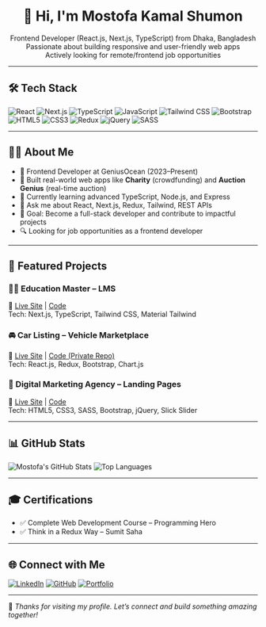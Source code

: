 <!-- README.md for Mostofa321 -->

<h1 align="center">👋 Hi, I'm Mostofa Kamal Shumon</h1>

<p align="center">
  Frontend Developer (React.js, Next.js, TypeScript) from Dhaka, Bangladesh <br>
  Passionate about building responsive and user-friendly web apps <br>
  Actively looking for remote/frontend job opportunities
</p>

---

## 🛠️ Tech Stack

![React](https://img.shields.io/badge/React-20232A?style=for-the-badge&logo=react)
![Next.js](https://img.shields.io/badge/Next.js-000?style=for-the-badge&logo=next.js)
![TypeScript](https://img.shields.io/badge/TypeScript-3178C6?style=for-the-badge&logo=typescript)
![JavaScript](https://img.shields.io/badge/JavaScript-F7DF1E?style=for-the-badge&logo=javascript&logoColor=black)
![Tailwind CSS](https://img.shields.io/badge/TailwindCSS-38B2AC?style=for-the-badge&logo=tailwind-css)
![Bootstrap](https://img.shields.io/badge/Bootstrap-563d7c?style=for-the-badge&logo=bootstrap)
![HTML5](https://img.shields.io/badge/HTML5-E34F26?style=for-the-badge&logo=html5)
![CSS3](https://img.shields.io/badge/CSS3-1572B6?style=for-the-badge&logo=css3)
![Redux](https://img.shields.io/badge/Redux-593D88?style=for-the-badge&logo=redux)
![jQuery](https://img.shields.io/badge/jQuery-0769AD?style=for-the-badge&logo=jquery)
![SASS](https://img.shields.io/badge/Sass-CC6699?style=for-the-badge&logo=sass)

---

## 👨‍💻 About Me

- 💼 Frontend Developer at GeniusOcean (2023–Present)  
- 🔧 Built real-world web apps like **Charity** (crowdfunding) and **Auction Genius** (real-time auction)  
- 🌱 Currently learning advanced TypeScript, Node.js, and Express  
- 💬 Ask me about React, Next.js, Redux, Tailwind, REST APIs  
- 🎯 Goal: Become a full-stack developer and contribute to impactful projects  
- 🔍 Looking for job opportunities as a frontend developer

---

## 🚀 Featured Projects

### 🧑‍🎓 Education Master – LMS  
📍 [Live Site](https://education-master.vercel.app/) | [Code](https://github.com/Mostofa321/Education-Master)  
Tech: Next.js, TypeScript, Tailwind CSS, Material Tailwind  

### 🚘 Car Listing – Vehicle Marketplace  
📍 [Live Site](https://car.cleantech.geniusocean.net/) | [Code (Private Repo)](https://github.com/Jerald-tonmoy-dias/carlist-updated)  
Tech: React.js, Redux, Bootstrap, Chart.js  

### 💼 Digital Marketing Agency – Landing Pages  
📍 [Live Site](https://digital-marketing-agency-neon.vercel.app/) | [Code](https://github.com/Mostofa321/digital-marketing-agency)  
Tech: HTML5, CSS3, SASS, Bootstrap, jQuery, Slick Slider

---

## 📊 GitHub Stats

![Mostofa's GitHub Stats](https://github-readme-stats.vercel.app/api?username=Mostofa321&show_icons=true&theme=radical&count_private=true)
![Top Languages](https://github-readme-stats.vercel.app/api/top-langs/?username=Mostofa321&layout=compact&theme=radical)

---

## 🎓 Certifications

- ✅ Complete Web Development Course – Programming Hero  
- ✅ Think in a Redux Way – Sumit Saha  

---

## 🌐 Connect with Me

[![LinkedIn](https://img.shields.io/badge/LinkedIn-blue?style=for-the-badge&logo=linkedin)](https://www.linkedin.com/in/mostofa-kamal-shumon/)
[![GitHub](https://img.shields.io/badge/GitHub-black?style=for-the-badge&logo=github)](https://github.com/Mostofa321)
[![Portfolio](https://img.shields.io/badge/Portfolio-website?style=for-the-badge&logo=vercel)](https://654b67f30165c3237d975486--portfolio-mostofa.netlify.app/)

---

📌 *Thanks for visiting my profile. Let’s connect and build something amazing together!*
